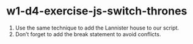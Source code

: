 # w1-d4-exercise-js-switch-thrones

1. Use the same technique to add the Lannister house to our script.
2. Don’t forget to add the break statement to avoid conflicts.
